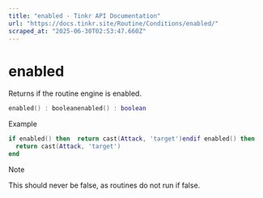 ```yaml
---
title: "enabled - Tinkr API Documentation"
url: "https://docs.tinkr.site/Routine/Conditions/enabled/"
scraped_at: "2025-06-30T02:53:47.660Z"
---
```


# enabled

Returns if the routine engine is enabled.

```lua
enabled() : booleanenabled() : boolean
```

Example

```lua
if enabled() then  return cast(Attack, 'target')endif enabled() then
  return cast(Attack, 'target')
end
```

Note

This should never be false, as routines do not run if false.
